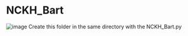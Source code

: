 # NCKH_Bart
![image](https://github.com/user-attachments/assets/411c62fc-9177-4449-808c-9497394c73a6)
Create this folder in the same directory with the NCKH_Bart.py
